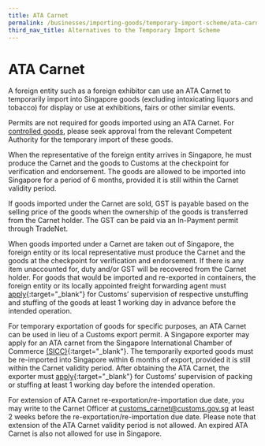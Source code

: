 ```yaml
---
title: ATA Carnet
permalink: /businesses/importing-goods/temporary-import-scheme/ata-carnet/
third_nav_title: Alternatives to the Temporary Import Scheme
---
```


# ATA Carnet

A foreign entity such as a foreign exhibitor can use an ATA Carnet to temporarily import into Singapore goods (excluding intoxicating liquors and tobacco) for display or use at exhibitions, fairs or other similar events.

Permits are not required for goods imported using an ATA Carnet. For [controlled goods](/businesses/importing-goods/controlled-and-prohibited-goods-for-import), please seek approval from the relevant Competent Authority for the temporary import of these goods.

When the representative of the foreign entity arrives in Singapore, he must produce the Carnet and the goods to Customs at the checkpoint for verification and endorsement. The goods are allowed to be imported into Singapore for a period of 6 months,  provided it is still within the Carnet validity period.

If goods imported under the Carnet are sold, GST is payable based on the selling price of the goods when the ownership of the goods is transferred from the Carnet holder. The GST can be paid via an In-Payment permit through TradeNet.

When goods imported under a Carnet are taken out of Singapore, the foreign entity or its local representative must produce the Carnet and the goods at the checkpoint for verification and endorsement. If there is any item unaccounted for, duty and/or GST will be recovered from the Carnet holder. For goods that would be imported and re-exported in containers, the foreign entity or its locally appointed freight forwarding agent must [apply](http://eservices.customs.gov.sg/scripts/customs/supervision/supermenu.asp){:target="_blank"} for Customs’ supervision of respective unstuffing and stuffing of the goods at least 1 working day in advance  before the intended operation.

For temporary exportation of goods for specific purposes, an ATA Carnet can be used in lieu of a Customs export permit. A Singapore exporter may apply for an ATA carnet from the Singapore International Chamber of Commerce [(SICC)](http://www.sicc.com.sg/){:target="_blank"}. The temporarily exported goods must be re-imported into Singapore within 6 months of export,  provided it is still within the Carnet validity period. After obtaining the ATA Carnet, the exporter must [apply](http://eservices.customs.gov.sg/scripts/customs/supervision/supermenu.asp){:target="_blank"} for Customs’ supervision of packing or stuffing at least 1 working day before the intended operation.

For extension of ATA Carnet re-exportation/re-importation due date, you may write to the Carnet Officer at  [customs_carnet@customs.gov.sg](mailto:customs_carnet@customs.gov.sg)  at least 2 weeks before the re-exportation/re-importation due date. Please note that extension of the ATA Carnet validity period is not allowed. An expired ATA Carnet is also not allowed for use in Singapore.
